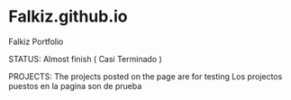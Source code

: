 # Falkiz.github.io
Falkiz Portfolio

STATUS:
Almost finish ( Casi Terminado )

PROJECTS:
The projects posted on the page are for testing
Los projectos puestos en la pagina son de prueba
